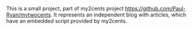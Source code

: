 This is a small project, part of my2cents project https://github.com/Paul-Ryan/mytwocents.
It represents an independent blog with articles, which have an embedded script provided by my2cents.
